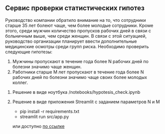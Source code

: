 ## Сервис проверки статистических гипотез
Руководство компании обратило внимание на то, что сотрудники старше 35 лет болеют чаще, чем более молодые сотрудники. Кроме этого, среди мужчин количество пропусков рабочих дней в связи с больничным выше, чем среди женщин. В связи с этой ситуацией, руководство организации планирует ввести дополнительные медицинские осмотры среди групп риска.
Необходимо проверить следующие гипотезы:
1) Мужчины пропускают в течение года более N рабочих дней по болезни значимо чаще женщин.
2) Работники старше M лет  пропускают в течение года более N рабочих дней по болезни значимо чаще своих более молодых коллег.

1. Решение в виде ноутбука /notebooks/hypotesis_check.ipynb
2. Решение в виде приложения Streamlit с заданием параметров N и M
    * pip install -r requirements.txt
    * streamlit run src/app.py

    или доступно [по ссылке](https://6d8zmu85yhycdnyvrkdjtn.streamlit.app)

